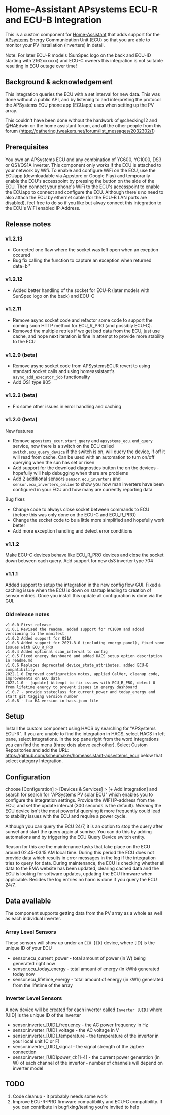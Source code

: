 # Home-Assistant APsystems ECU-R and ECU-B Integration
This is a custom component for [Home-Assistant](http://home-assistant.io) that adds support for the [APsystems](http://www.apsystems.com) Energy Communication Unit (ECU) so that you are able to monitor your PV installation (inverters) in detail.

Note: For later ECU-R models (SunSpec logo on the back and ECU-ID starting with 2162xxxxxx) and ECU-C owners this integration is not suitable resulting in ECU outage over time!


## Background & acknowledgement
This integration queries the ECU with a set interval for new data. This was done without a public API, and by listening to and interpreting the protocol the APSystems ECU phone app (ECUapp) uses when setting up the PV array.

This couldn't have been done without the hardwork of @checking12 and @HAEdwin on the home assistant forum, and all the other people from this forum (https://gathering.tweakers.net/forum/list_messages/2032302/1)

## Prerequisites
You own an APSystems ECU and any combination of YC600, YC1000, DS3 or QS1/QS1A inverter.
This component only works if the ECU is attached to your network by Wifi. To enable and configure WiFi on the ECU, use the ECUapp (downloadable via Appstore or Google Play) and temporarily enable the ECU's accesspoint by pressing the button on the side of the ECU. Then connect your phone's WiFi to the ECU's accesspoint to enable the ECUapp to connect and configure the ECU. Although there's no need to also attach the ECU by ethernet cable (for the ECU-B LAN ports are disabled), feel free to do so if you like but alway connect this integration to the ECU's WiFi enabled IP-Address.

## Release notes
### v1.2.13
* Corrected one flaw where the socket was left open when an exeption occured
* Bug fix calling the function to capture an exception when returned data=b''

### v1.2.12
* Added better handling of the socket for ECU-R (later models with SunSpec logo on the back) and ECU-C

### v1.2.11
* Remove async socket code and refactor some code to support the coming soon HTTP method for ECU_R_PRO (and possibly ECU-C).
* Removed the multiple retries if we get bad data from the ECU, just use cache, and hope next iteration is fine in attempt to provide more stability to the ECU

### v1.2.9 (beta)
* Remove async socket code from APSystemsECUR revert to using standard socket calls and using homeassistant's `async_add_executor_job` functionality
* Add QS1 type 805

### v1.2.2 (beta)
* Fix some other issues in error handling and caching

### v1.2.0 (beta)
New features
* Remove `apsystems_ecur.start_query` and `apsystems_ecu.end_query` service, now there is a switch on the ECU called `switch.ecu_query_device` if the switch is on, will query the device, if off it will read from cache.  Can be used with an automation to turn on/off querying when the sun has set or risen
* Add support for the download diagnostics button the on the devices - hopefully will help debugging when there are problems
* Add 2 additional sensors `sensor.ecu_inverters` and `sensor.ecu_inverters_online` to show you how man inverters have been configured in your ECU and how many are currently reporting data

Bug fixes
* Change code to always close socket between commands to ECU (before this was only done on the ECU-C and ECU_R_PRO)
* Change the socket code to be a little more simplified and hopefully work better
* Add more exception handling and detect error conditions

### v1.1.2
Make ECU-C devices behave like ECU_R_PRO devices and close the socket down between each query.  Add support for new ds3 inverter type 704

### v1.1.1
Added support to setup the integration in the new config flow GUI.  Fixed a caching issue when the ECU is down on startup leading to creation of sensor entries.  Once you install this update all configuration is done via the GUI.

### Old release notes
```
v1.0.0 First release
v1.0.1 Revised the readme, added support for YC1000 and added versioning to the manifest
v1.0.2 Added support for QS1A
v1.0.3 Added support for 2021.8.0 (including energy panel), fixed some issues with ECU_R_PRO
v1.0.4 Added optional scan_interval to config
v1.0.5 Fixed energy dashboard and added HACS setup option description in readme.md
v1.0.6 Replaces deprecated device_state_attributes, added ECU-B compatibility
2022.1.0 Improved configuration notes, applied CalVer, cleanup code, improvements on ECU data
2022.1.0 - [update] Attempt to fix issues with ECU_R_PRO, detect 0 from lifetime energy to prevent issues in energy dashboard
v1.0.7 - provide stateclass for current_power and today_energy and start git tagging version number
v1.0.8 - fix HA version in hacs.json file
```

## Setup
Install the custom component using HACS by searching for "APSystems ECU-R". If you are unable to find the integration in HACS, select HACS in left pane, select Integrations. In the top pane right from the word Integrations you can find the menu (three dots above eachother). Select Custom Repositories and add the URL: https://github.com/ksheumaker/homeassistant-apsystems_ecur below that select category Integration.

## Configuration
choose [Configuration] > [Devices & Services] > [+ Add Integration] and search for search for "APSystems PV solar ECU" which enables you to configure the integration settings. Provide the WIFI IP-address from the ECU, and set the update interval (300 seconds is the default).
_Warning_ the ECU device isn't the most powerful querying it more frequently could lead to stability issues with the ECU and require a power cycle.

Although you can query the ECU 24/7, it is an option to stop the query after sunset and start the query again at sunrise. You can do this by adding automations and by triggering the ECU Query Device switch entity.  

Reason for this are the maintenance tasks that take place on the ECU around 02.45-03.15 AM local time. During this period the ECU does not provide data which results in error messages in the log if the integration tries to query for data. During maintenance, the ECU is checking whether all data to the EMA website has been updated, clearing cached data and the ECU is looking for software updates, updating the ECU firmware when applicable. Besides the log entries no harm is done if you query the ECU 24/7.

## Data available
The component supports getting data from the PV array as a whole as well as each individual inverter.

### Array Level Sensors

These sensors will show up under an `ECU [ID]` device, where [ID] is the unique ID of your ECU

* sensor.ecu_current_power - total amount of power (in W) being generated right now
* sensor.ecu_today_energy - total amount of energy (in kWh) generated today now
* sensor.ecu_lifetime_energy - total amount of energy (in kWh) generated from the lifetime of the array

### Inverter Level Sensors

A new device will be created for each inverter called `Inverter [UID]` where [UID] is the unique ID of the Inverter

* sensor.inverter_[UID]_frequency - the AC power frequency in Hz
* sensor.inverter_[UID]_voltage - the AC voltage in V
* sensor.inverter_[UID]_temperature - the temperature of the invertor in your local unit (C or F)
* sensor.inverter_[UID]_signal - the signal strength of the zigbee connection
* sensor.inverter_[UID]_power_ch_[1-4] - the current power generation (in W) of each channel of the invertor - number of channels will depend on inverter model

## TODO
1. Code cleanup - it probably needs some work
2. Improve ECU-R-PRO firmware compatibility and ECU-C compatibility. If you can contribute in bugfixing/testing you're invited to help

